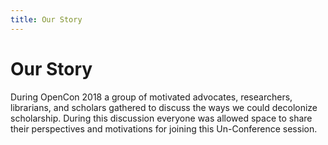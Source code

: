 ```yaml
---
title: Our Story
---
```

# Our Story

During OpenCon 2018 a group of motivated advocates, researchers, librarians, and scholars gathered to discuss the ways we could decolonize scholarship. During this discussion everyone was allowed space to share their perspectives and motivations for joining this Un-Conference session. 
